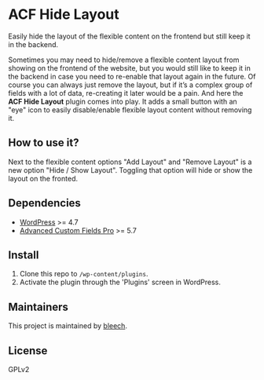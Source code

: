 # ACF Hide Layout

Easily hide the layout of the flexible content on the frontend but still keep it in the backend.

Sometimes you may need to hide/remove a flexible content layout from showing on the frontend of the website,
but you would still like to keep it in the backend in case you need to re-enable that layout again in the future.
Of course you can always just remove the layout, but if it’s a complex group of fields with a lot of data,
re-creating it later would be a pain. And here the **ACF Hide Layout** plugin comes into play. It adds a small button with an "eye" icon to easily disable/enable flexible layout content without removing it.

## How to use it?

Next to the flexible content options "Add Layout" and "Remove Layout" is a new option "Hide / Show Layout".
Toggling that option will hide or show the layout on the fronted.

## Dependencies
* [WordPress](https://wordpress.org/) >= 4.7
* [Advanced Custom Fields Pro](https://www.advancedcustomfields.com/pro/) >= 5.7

## Install
1. Clone this repo to `/wp-content/plugins`.
2. Activate the plugin through the 'Plugins' screen in WordPress.

## Maintainers
This project is maintained by [bleech](https://github.com/bleech).

## License
GPLv2
